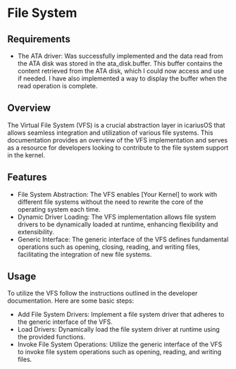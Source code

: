 # File System

## Requirements

* The ATA driver: Was successfully implemented and the data read from the ATA disk was stored in the ata_disk.buffer. This buffer contains the content retrieved from the ATA disk, which I could now access and use if needed. I have also implemented a way to display the buffer when the read operation is complete.

## Overview

The Virtual File System (VFS) is a crucial abstraction layer in icariusOS that allows seamless integration and utilization of various file systems. This documentation provides an overview of the VFS implementation and serves as a resource for developers looking to contribute to the file system support in the kernel.

## Features

* File System Abstraction: The VFS enables [Your Kernel] to work with different file systems without the need to rewrite the core of the operating system each time.
* Dynamic Driver Loading: The VFS implementation allows file system drivers to be dynamically loaded at runtime, enhancing flexibility and extensibility.
* Generic Interface: The generic interface of the VFS defines fundamental operations such as opening, closing, reading, and writing files, facilitating the integration of new file systems.

## Usage

To utilize the VFS follow the instructions outlined in the developer documentation. Here are some basic steps:

* Add File System Drivers: Implement a file system driver that adheres to the generic interface of the VFS.
* Load Drivers: Dynamically load the file system driver at runtime using the provided functions.
* Invoke File System Operations: Utilize the generic interface of the VFS to invoke file system operations such as opening, reading, and writing files.